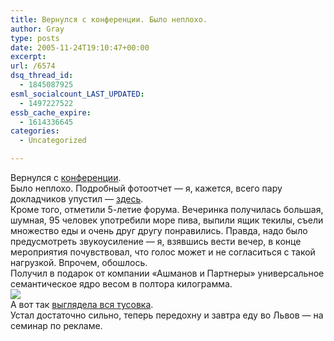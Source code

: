 ```yaml
---
title: Вернулся с конференции. Было неплохо.
author: Gray
type: posts
date: 2005-11-24T19:10:47+00:00
excerpt:
url: /6574
dsq_thread_id:
  - 1845087925
esml_socialcount_LAST_UPDATED:
  - 1497227522
essb_cache_expire:
  - 1614336645
categories:
  - Uncategorized

---
```








Вернулся с <a href="http://www.optimization.ru/05/" target="_blank">конференции</a>.  
Было неплохо. Подробный фотоотчет &#8212; я, кажется, всего пару докладчиков упустил &#8212; <a href="http://public.fotki.com/SergeyPetrenko/seo_conf/seo_conf_2005/" target="_blank">здесь</a>.  
Кроме того, отметили 5-летие форума. Вечеринка получилась большая, шумная, 95 человек употребили море пива, выпили ящик текилы, съели множество еды и очень друг другу понравились. Правда, надо было предусмотреть звукоусиление &#8212; я, взявшись вести вечер, в конце мероприятия почувствовал, что голос может и не согласиться с такой нагрузкой. Впрочем, обошлось.  
Получил в подарок от компании &#171;Ашманов и Партнеры&#187; универсальное семантическое ядро весом в полтора килограмма.  
<a href=http://public.fotki.com/SergeyPetrenko/misc/unsorted/006446.html><img src=http://images14.fotki.com/v256/photos/5/520379/2153934/006446-vi.jpg border=0></a>  
А вот так <a href="http://public.fotki.com/SergeyPetrenko/seo_conf/searchenginesru-5/" target="_blank">выглядела вся тусовка</a>.  
Устал достаточно сильно, теперь передохну и завтра еду во Львов &#8212; на семинар по рекламе.